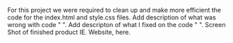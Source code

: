 For this project we were required to clean up and make more efficient the code for the index.html and style.css files.
Add description of what was wrong with code " ".
Add descripton of what I fixed on the code " ".
Screen Shot of finished product IE. Website, here.